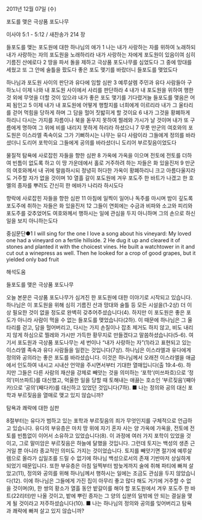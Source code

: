 2011년 12월 07일 (수)

포도를 맺은 극상품 포도나무



이사야 5:1 - 5:12 / 새찬송가 214 장


들포도를 맺는 포도원에 대한 하나님의 애가
1 나는 내가 사랑하는 자를 위하여 노래하되 내가 사랑하는 자의 포도원을 노래하리라 내가 사랑하는 자에게 포도원이 있음이여 심히 기름진 산에로다 2 땅을 파서 돌을 제하고 극상품 포도나무를 심었도다 그 중에 망대를 세웠고 또 그 안에 술틀을 팠도다 좋은 포도 맺기를 바랐더니 들포도를 맺었도다

하나님과 포도원 사이의 판단과 유다에 임할 심판
3 예루살렘 주민과 유다 사람들아 구하노니 이제 나와 내 포도원 사이에서 사리를 판단하라 4 내가 내 포도원을 위하여 행한 것 외에 무엇을 더할 것이 있으랴 내가 좋은 포도 맺기를 기다렸거늘 들포도를 맺음은 어찌 됨인고 5 이제 내가 내 포도원에 어떻게 행할지를 너희에게 이르리라 내가 그 울타리를 걷어 먹힘을 당하게 하며 그 담을 헐어 짓밟히게 할 것이요 6 내가 그것을 황폐하게 하리니 다시는 가지를 자름이나 북을 돋우지 못하여 찔레와 가시가 날 것이며 내가 또 구름에게 명하여 그 위에 비를 내리지 못하게 하리라 하셨으니 7 무릇 만군의 여호와의 포도원은 이스라엘 족속이요 그가 기뻐하시는 나무는 유다 사람이라 그들에게 정의를 바라셨더니 도리어 포학이요 그들에게 공의를 바라셨더니 도리어 부르짖음이었도다

물질적 탐욕에 사로잡힌 자들을 향한 심판
8 가옥에 가옥을 이으며 전토에 전토를 더하여 빈틈이 없도록 하고 이 땅 가운데에서 홀로 거주하려 하는 자들은 화 있을진저 9 만군의 여호와께서 내 귀에 말씀하시되 정녕히 허다한 가옥이 황폐하리니 크고 아름다울지라도 거주할 자가 없을 것이며 10 열흘 갈이 포도원에 겨우 포도주 한 바트가 나겠고 한 호멜의 종자를 뿌려도 간신히 한 에바가 나리라 하시도다

향락에 사로잡힌 자들을 향한 심판
11 아침에 일찍이 일어나 독주를 마시며 밤이 깊도록 포도주에 취하는 자들은 화 있을진저 12 그들이 연회에는 수금과 비파와 소고와 피리와 포도주를 갖추었어도 여호와께서 행하시는 일에 관심을 두지 아니하며 그의 손으로 하신 일을 보지 아니하는도다

중심문단●1 I will sing for the one I love a song about his vineyard: My loved one had a vineyard on a fertile hillside. 2 He dug it up and cleared it of stones and planted it with the choicest vines. He built a watchtower in it and cut out a winepress as well. Then he looked for a crop of good grapes, but it yielded only bad fruit

해석도움





들포도를 맺은 극상품 포도나무  

오늘 본문은 극상품 포도나무가 심겨진 한 포도원에 대한 이야기로 시작되고 있습니다. 하나님은 이 포도원을 위해 심히 기름진 산과 망대와 술틀 등 모든 시설을(1-2상) 더 이상 필요한 것이 없을 정도로 완벽히 갖추어주셨습니다(4). 하지만 이 포도원은 좋은 포도가 아니라 사람이 먹을 수 없는 들포도를 맺었습니다(2하). 이 때문에 하나님은 그 울타리를 걷고, 담을 헐어버리고, 다시는 가지 손질이나 잡초 제거도 하지 않고, 비도 내리지 않게 하심으로 찔레와 가시만 가득한 황무지로 만들겠다고 말씀하셨습니다(5-6). 여기서 포도원과 극상품 포도나무는 세 번이나 “내가 사랑하는 자”(1)라고 표현되고 있는 이스라엘 족속과 유다 사람들을 일컫는 것입니다(7상). 하나님은 이스라엘과 유다에게 정의와 공의라는 좋은 포도를 바라셨습니다. 이것은 하나님께서 오래전 이스라엘을 애굽에서 인도하여 내시고 시내산 언약을 주시면서부터 기대한 열매입니다(출 19:4-6). 하지만 그들은 다른 사람의 재산을 강제로 빼앗는 것을 의미하는 ‘포학’(미쓰파흐)으로 ‘정의’(미쓰파트)를 대신했고, 억울한 일을 당할 때 토해내는 애끓는 호소인 ‘부르짖음’(째아카)으로 ‘공의’(째다카)를 대신하고 있었던 것입니다(7하).
■ 나는 정의와 공의 대신 포학과 부르짖음을 열매로 맺고 있지 않습니까?

탐욕과 쾌락에 대한 심판  

8절부터는 유다가 범하고 있는 포학과 부르짖음의 죄가 무엇인지를 구체적으로 언급하고 있습니다. 유다의 부유층은 마치 땅 위에 자기 혼자 사는 양 가옥에 가옥을, 전토에 전토를 빈틈없이 이어서 소유하고 있었습니다(8). 이 과정에 여러 가지 포학이 있었을 것이고, 그로 말미암은 부르짖음은 하늘에 달했을 것입니다. 그런데 토지는 백성의 생존 근거일 뿐 아니라 종교적인 의미도 가지는 것이었습니다. 토지를 빼앗기면 절기에 예루살렘으로 올라가 십일조를 드릴 수 없기에 하나님 백성으로서의 존재 기반마저 상실하게 되었기 때문입니다. 또한 부유층은 아침 일찍부터 밤늦게까지 술에 취해 파티에 빠져 살았고(11), 정의와 공의를 위해 하나님께서 행하시는 일에는 조금도 관심을 두지 않았습니다(12). 이에 하나님은 그들에게 가진 집이 아무리 좋고 많다 해도 거기에 거주할 수 없을 것이며(9), 한 쌍의 황소가 열흘 동안 밭갈이를 해야 할 포도원에서 겨우 포도주 한 바트(22리터)만 나올 것이고, 밭에 뿌린 종자는 그 양의 십분의 일밖에 안 되는 결실을 맺게 될 것이라고 저주하셨습니다(10).
■ 나는 하나님의 정의와 공의를 잊어버리고 탐욕과 쾌락에 빠져 살고 있지 않습니까?